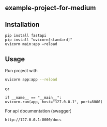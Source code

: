 ## example-project-for-medium

## Installation

`pip install fastapi `     
`pip install "uvicorn[standard]"`       
`uvicorn main:app –reload`  
 
## Usage
Run project with
```bash
uvicorn app:app --reload  
```
or 
```
if __name__ == "__main__":
uvicorn.run(app, host="127.0.0.1", port=8000)
```

For api documentation (swagger)
```bash
http://127.0.0.1:8000/docs
```

